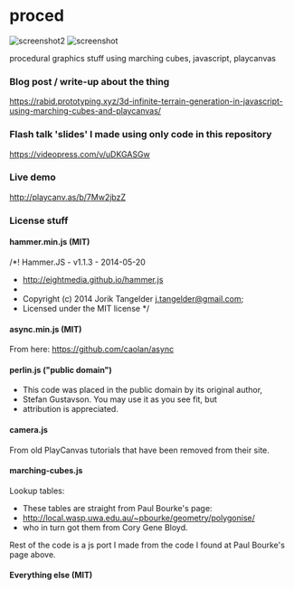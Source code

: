 # proced
![screenshot2](http://puu.sh/kWXvb/4f6fd7d27e.jpg)
![screenshot](https://rabidproto.files.wordpress.com/2015/10/3516f2f284.jpg)

procedural graphics stuff using marching cubes, javascript, playcanvas

### Blog post / write-up about the thing

https://rabid.prototyping.xyz/3d-infinite-terrain-generation-in-javascript-using-marching-cubes-and-playcanvas/

### Flash talk 'slides' I made using only code in this repository

https://videopress.com/v/uDKGASGw

### Live demo

http://playcanv.as/b/7Mw2jbzZ

### License stuff
#### hammer.min.js (MIT)
/*! Hammer.JS - v1.1.3 - 2014-05-20
 * http://eightmedia.github.io/hammer.js
 *
 * Copyright (c) 2014 Jorik Tangelder <j.tangelder@gmail.com>;
 * Licensed under the MIT license */
 
#### async.min.js (MIT)
From here: https://github.com/caolan/async

#### perlin.js ("public domain")
 * This code was placed in the public domain by its original author,
 * Stefan Gustavson. You may use it as you see fit, but
 * attribution is appreciated.

#### camera.js
From old PlayCanvas tutorials that have been removed from their site.

#### marching-cubes.js
Lookup tables:
* These tables are straight from Paul Bourke's page:
* http://local.wasp.uwa.edu.au/~pbourke/geometry/polygonise/
* who in turn got them from Cory Gene Bloyd.

Rest of the code is a js port I made from the code I found at Paul Bourke's page above.

#### Everything else (MIT)
